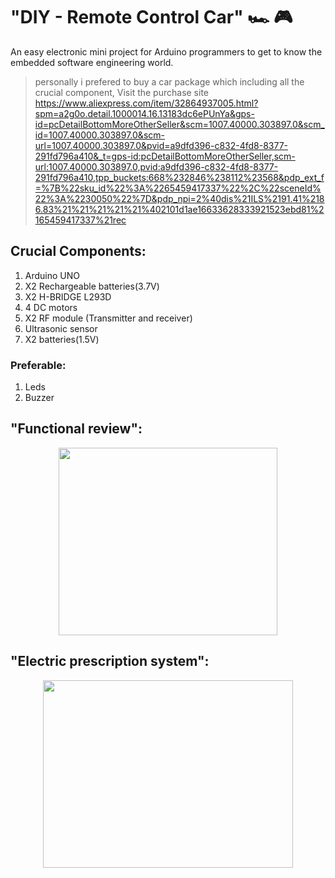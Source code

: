 # "DIY - Remote Control Car"  :racing_car:	:video_game:

An easy electronic mini project for Arduino programmers to get to know the embedded software engineering world.

>personally i prefered to buy a car package which including all the crucial component, Visit the purchase site https://www.aliexpress.com/item/32864937005.html?spm=a2g0o.detail.1000014.16.13183dc6ePUnYa&gps-id=pcDetailBottomMoreOtherSeller&scm=1007.40000.303897.0&scm_id=1007.40000.303897.0&scm-url=1007.40000.303897.0&pvid=a9dfd396-c832-4fd8-8377-291fd796a410&_t=gps-id:pcDetailBottomMoreOtherSeller,scm-url:1007.40000.303897.0,pvid:a9dfd396-c832-4fd8-8377-291fd796a410,tpp_buckets:668%232846%238112%23568&pdp_ext_f=%7B%22sku_id%22%3A%2265459417337%22%2C%22sceneId%22%3A%2230050%22%7D&pdp_npi=2%40dis%21ILS%2191.41%2186.83%21%21%21%21%21%402101d1ae16633628333921523ebd81%2165459417337%21rec


## Crucial Components:

  1. Arduino UNO
  2. X2 Rechargeable batteries(3.7V)
  3. X2 H-BRIDGE L293D
  4. 4  DC motors
  5. X2 RF module (Transmitter and receiver)
  6. Ultrasonic sensor
  7. X2 batteries(1.5V)
  
 ### Preferable:
 
  1. Leds
  2. Buzzer

## "Functional review":
   
<p align="center">
<img src="https://user-images.githubusercontent.com/101269937/190865251-b9836f34-cd67-4d76-ac5c-e8a69d2f3e1c.jpg" width="350" height="300">
</p>

## "Electric prescription system":

<p align="center">
<img src="https://user-images.githubusercontent.com/101269937/190865282-5d1aefe4-1ba8-49e7-9dad-6af24d880675.jpg" width="400" height="300">
</p>


